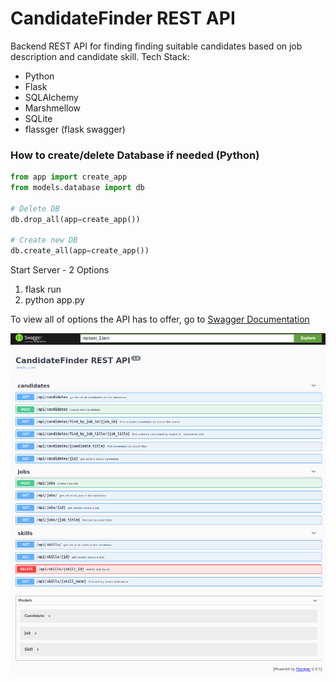 # CandidateFinder REST API 
Backend REST API for finding finding suitable candidates based on job description and candidate skill.
Tech Stack:
  - Python
  - Flask
  - SQLAlchemy
  - Marshmellow
  - SQLite
  - flassger (flask swagger)

### How to create/delete Database if needed (Python)

```python
from app import create_app
from models.database import db

# Delete DB 
db.drop_all(app=create_app())

# Create new DB
db.create_all(app=create_app()) 
```
 
 
 Start Server - 2 Options
  1. flask run
  2. python app.py


To view all of options the API has to offer, go to [Swagger Documentation](http://127.0.0.1:5000/apidocs/)

![alt text](https://github.com/OhadVal/CandidateFinder-Rest-API/blob/master/Swagger.png?raw=true)
  
 
